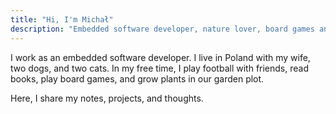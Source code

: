 ```yaml
---
title: "Hi, I'm Michał"
description: "Embedded software developer, nature lover, board games and books enthusiast."
---
```


I work as an embedded software developer.
I live in Poland with my wife, two dogs, and two cats.
In my free time, I play football with friends, read books, play board games, and grow plants in our garden plot.

Here, I share my notes, projects, and thoughts.
